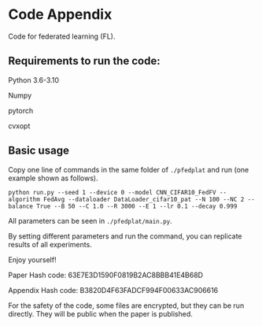 # Code Appendix
Code for federated learning (FL).

## Requirements to run the code:

Python 3.6-3.10

Numpy

pytorch

cvxopt

## Basic usage
Copy one line of commands in the same folder of `./pfedplat` and run (one example shown as follows).

```
python run.py --seed 1 --device 0 --model CNN_CIFAR10_FedFV --algorithm FedAvg --dataloader DataLoader_cifar10_pat --N 100 --NC 2 --balance True --B 50 --C 1.0 --R 3000 --E 1 --lr 0.1 --decay 0.999
```

All parameters can be seen in `./pfedplat/main.py`.

By setting different parameters and run the command, you can replicate results of all experiments.

Enjoy yourself!

Paper Hash code:
63E7E3D1590F0819B2AC8BBB41E4B68D

Appendix Hash code:
B3820D4F63FADCF994F00633AC906616

For the safety of the code, some files are encrypted, but they can be run directly. They will be public when the paper is published.
